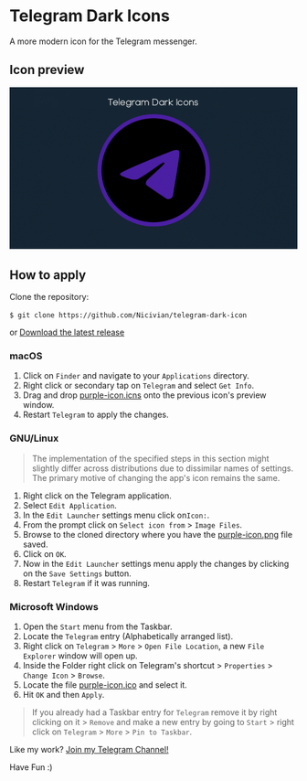 # Telegram Dark Icons
A more modern icon for the Telegram messenger.

## Icon preview
![](icon-preview.png)

## How to apply

Clone the repository:

`$ git clone https://github.com/Nicivian/telegram-dark-icon`

or [Download the latest release](https://github.com/Nicivian/telegram-dark-icon/archive/v1.0.zip)

### macOS
1. Click on `Finder` and navigate to your `Applications` directory. 
1. Right click or secondary tap on `Telegram` and select `Get Info`.
1. Drag and drop [purple-icon.icns](https://github.com/Nicivian/telegram-dark-icon/blob/main/purple-icon.icns) onto the previous icon's preview window.
1. Restart `Telegram` to apply the changes.

### GNU/Linux
> The implementation of the specified steps in this section might slightly differ across distributions due to dissimilar names of settings. The primary motive of changing the app's icon remains the same. 
1. Right click on the Telegram application.
1. Select `Edit Application`.
1. In the `Edit Launcher` settings menu click on`Icon:`.
1. From the prompt click on `Select icon from` > `Image Files`.
1. Browse to the cloned directory where you have the [purple-icon.png](https://github.com/Nicivian/telegram-dark-icon/blob/main/purple-icon.png) file saved.
1. Click on `OK`.
1. Now in the `Edit Launcher` settings menu apply the changes by clicking on the `Save Settings` button.
1. Restart `Telegram` if it was running.

### Microsoft Windows
1. Open the `Start` menu from the Taskbar.
1. Locate the `Telegram` entry (Alphabetically arranged list).
1. Right click on `Telegram` > `More` > `Open File Location`, a new `File Explorer` window will open up.
1. Inside the Folder right click on Telegram's shortcut > `Properties` > `Change Icon` > `Browse`.
1. Locate the file [purple-icon.ico](https://github.com/Nicivian/telegram-dark-icon/blob/main/purple-icon.ico) and select it.
1. Hit `OK` and then `Apply`.
> If you already had a Taskbar entry for `Telegram` remove it by right clicking on it > `Remove` and make a new entry by going to `Start` > right click on `Telegram` > `More` > `Pin to Taskbar`.

Like my work? [Join my Telegram Channel!](https://t.me/vivi4n)

Have Fun :)